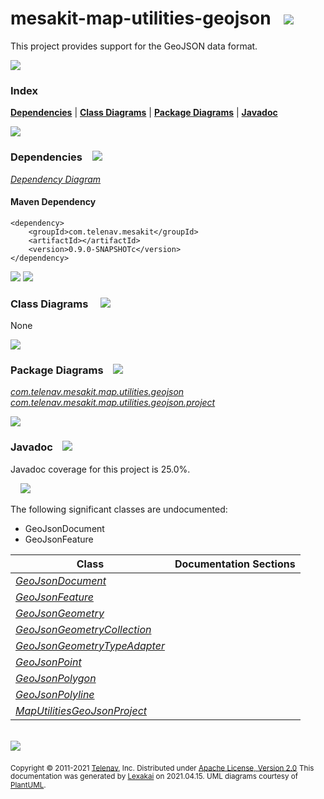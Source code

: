 # mesakit-map-utilities-geojson &nbsp;&nbsp;<img src="https://www.kivakit.org/images/gears-32.png" srcset="https://www.kivakit.org/images/gears-32-2x.png 2x"/>

This project provides support for the GeoJSON data format.

<img src="https://www.kivakit.org/images/horizontal-line-512.png" srcset="https://www.kivakit.org/images/horizontal-line-512-2x.png 2x"/>

### Index



[**Dependencies**](#dependencies) | [**Class Diagrams**](#class-diagrams) | [**Package Diagrams**](#package-diagrams) | [**Javadoc**](#javadoc)

<img src="https://www.kivakit.org/images/horizontal-line-512.png" srcset="https://www.kivakit.org/images/horizontal-line-512-2x.png 2x"/>

### Dependencies <a name="dependencies"></a> &nbsp;&nbsp; <img src="https://www.kivakit.org/images/dependencies-32.png" srcset="https://www.kivakit.org/images/dependencies-32-2x.png 2x"/>

[*Dependency Diagram*](documentation/diagrams/dependencies.svg)

#### Maven Dependency

    <dependency>
        <groupId>com.telenav.mesakit</groupId>
        <artifactId></artifactId>
        <version>0.9.0-SNAPSHOTc</version>
    </dependency>

<img src="https://www.kivakit.org/images/horizontal-line-128.png" srcset="https://www.kivakit.org/images/horizontal-line-128-2x.png 2x"/>

[//]: # (start-user-text)



[//]: # (end-user-text)

<img src="https://www.kivakit.org/images/horizontal-line-128.png" srcset="https://www.kivakit.org/images/horizontal-line-128-2x.png 2x"/>

### Class Diagrams <a name="class-diagrams"></a> &nbsp; &nbsp; <img src="https://www.kivakit.org/images/diagram-40.png" srcset="https://www.kivakit.org/images/diagram-40-2x.png 2x"/>

None

<img src="https://www.kivakit.org/images/horizontal-line-128.png" srcset="https://www.kivakit.org/images/horizontal-line-128-2x.png 2x"/>

### Package Diagrams <a name="package-diagrams"></a> &nbsp;&nbsp; <img src="https://www.kivakit.org/images/box-32.png" srcset="https://www.kivakit.org/images/box-32-2x.png 2x"/>

[*com.telenav.mesakit.map.utilities.geojson*](documentation/diagrams/com.telenav.mesakit.map.utilities.geojson.svg)
[*com.telenav.mesakit.map.utilities.geojson.project*](documentation/diagrams/com.telenav.mesakit.map.utilities.geojson.project.svg)

<img src="https://www.kivakit.org/images/horizontal-line-128.png" srcset="https://www.kivakit.org/images/horizontal-line-128-2x.png 2x"/>

### Javadoc <a name="javadoc"></a> &nbsp;&nbsp; <img src="https://www.kivakit.org/images/books-32.png" srcset="https://www.kivakit.org/images/books-32-2x.png 2x"/>

Javadoc coverage for this project is 25.0%.

&nbsp; &nbsp;  <img src="https://www.kivakit.org/images/meter-30-12.png" srcset="https://www.kivakit.org/images/meter-30-12-2x.png 2x"/>

The following significant classes are undocumented:

- GeoJsonDocument
- GeoJsonFeature

| Class | Documentation Sections |
|---|---|
| [*GeoJsonDocument*](https://telenav.github.io/mesakit-data/javadoc/mesakit.map.utilities.geojson/com/telenav/mesakit/map/utilities/geojson/GeoJsonDocument.html) |  |
| [*GeoJsonFeature*](https://telenav.github.io/mesakit-data/javadoc/mesakit.map.utilities.geojson/com/telenav/mesakit/map/utilities/geojson/GeoJsonFeature.html) |  |
| [*GeoJsonGeometry*](https://telenav.github.io/mesakit-data/javadoc/mesakit.map.utilities.geojson/com/telenav/mesakit/map/utilities/geojson/GeoJsonGeometry.html) |  |
| [*GeoJsonGeometryCollection*](https://telenav.github.io/mesakit-data/javadoc/mesakit.map.utilities.geojson/com/telenav/mesakit/map/utilities/geojson/GeoJsonGeometryCollection.html) |  |
| [*GeoJsonGeometryTypeAdapter*](https://telenav.github.io/mesakit-data/javadoc/mesakit.map.utilities.geojson/com/telenav/mesakit/map/utilities/geojson/GeoJsonGeometryTypeAdapter.html) |  |
| [*GeoJsonPoint*](https://telenav.github.io/mesakit-data/javadoc/mesakit.map.utilities.geojson/com/telenav/mesakit/map/utilities/geojson/GeoJsonPoint.html) |  |
| [*GeoJsonPolygon*](https://telenav.github.io/mesakit-data/javadoc/mesakit.map.utilities.geojson/com/telenav/mesakit/map/utilities/geojson/GeoJsonPolygon.html) |  |
| [*GeoJsonPolyline*](https://telenav.github.io/mesakit-data/javadoc/mesakit.map.utilities.geojson/com/telenav/mesakit/map/utilities/geojson/GeoJsonPolyline.html) |  |
| [*MapUtilitiesGeoJsonProject*](https://telenav.github.io/mesakit-data/javadoc/mesakit.map.utilities.geojson/com/telenav/mesakit/map/utilities/geojson/project/MapUtilitiesGeoJsonProject.html) |  |

[//]: # (start-user-text)



[//]: # (end-user-text)

<br/>

<img src="https://www.kivakit.org/images/horizontal-line-512.png" srcset="https://www.kivakit.org/images/horizontal-line-512-2x.png 2x"/>

<sub>Copyright &#169; 2011-2021 [Telenav](http://telenav.com), Inc. Distributed under [Apache License, Version 2.0](LICENSE)</sub>
<sub>This documentation was generated by [Lexakai](https://github.com/Telenav/lexakai) on 2021.04.15. UML diagrams courtesy
of [PlantUML](http://plantuml.com).</sub>

